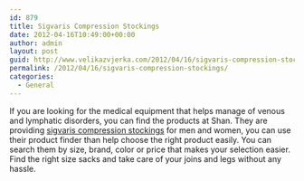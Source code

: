 ```yaml
---
id: 879
title: Sigvaris Compression Stockings
date: 2012-04-16T10:49:00+00:00
author: admin
layout: post
guid: http://www.velikazvjerka.com/2012/04/16/sigvaris-compression-stockings/
permalink: /2012/04/16/sigvaris-compression-stockings/
categories:
  - General
---
```

If you are looking for the medical equipment that helps manage of venous and lymphatic disorders, you can find the products at Shan. They are providing [sigvaris compression stockings](http://www.shanmedical.com/compression-stockings/sigvaris-mens-and-womens) for men and women, you can use their product finder than help choose the right product easily. You can search them by size, brand, color or price that makes your selection easier. Find the right size sacks and take care of your joins and legs without any hassle.